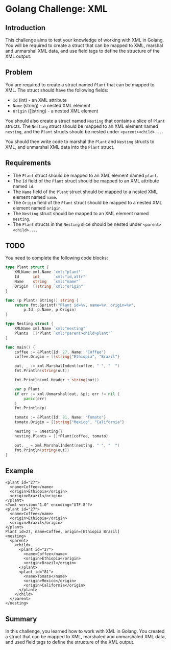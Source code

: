 # Golang Challenge: XML

## Introduction

This challenge aims to test your knowledge of working with XML in Golang. You will be required to create a struct that can be mapped to XML, marshal and unmarshal XML data, and use field tags to define the structure of the XML output.

## Problem

You are required to create a struct named `Plant` that can be mapped to XML. The struct should have the following fields:

- `Id` (int) - an XML attribute
- `Name` (string) - a nested XML element
- `Origin` ([]string) - a nested XML element

You should also create a struct named `Nesting` that contains a slice of `Plant` structs. The `Nesting` struct should be mapped to an XML element named `nesting`, and the `Plant` structs should be nested under `<parent><child>...`.

You should then write code to marshal the `Plant` and `Nesting` structs to XML, and unmarshal XML data into the `Plant` struct.

## Requirements

- The `Plant` struct should be mapped to an XML element named `plant`.
- The `Id` field of the `Plant` struct should be mapped to an XML attribute named `id`.
- The `Name` field of the `Plant` struct should be mapped to a nested XML element named `name`.
- The `Origin` field of the `Plant` struct should be mapped to a nested XML element named `origin`.
- The `Nesting` struct should be mapped to an XML element named `nesting`.
- The `Plant` structs in the `Nesting` slice should be nested under `<parent><child>...`.

## TODO

You need to complete the following code blocks:

```go
type Plant struct {
	XMLName xml.Name `xml:"plant"`
	Id      int      `xml:"id,attr"`
	Name    string   `xml:"name"`
	Origin  []string `xml:"origin"`
}

func (p Plant) String() string {
	return fmt.Sprintf("Plant id=%v, name=%v, origin=%v",
		p.Id, p.Name, p.Origin)
}

type Nesting struct {
	XMLName xml.Name `xml:"nesting"`
	Plants  []*Plant `xml:"parent>child>plant"`
}

func main() {
	coffee := &Plant{Id: 27, Name: "Coffee"}
	coffee.Origin = []string{"Ethiopia", "Brazil"}

	out, _ := xml.MarshalIndent(coffee, " ", "  ")
	fmt.Println(string(out))

	fmt.Println(xml.Header + string(out))

	var p Plant
	if err := xml.Unmarshal(out, &p); err != nil {
		panic(err)
	}
	fmt.Println(p)

	tomato := &Plant{Id: 81, Name: "Tomato"}
	tomato.Origin = []string{"Mexico", "California"}

	nesting := &Nesting{}
	nesting.Plants = []*Plant{coffee, tomato}

	out, _ = xml.MarshalIndent(nesting, " ", "  ")
	fmt.Println(string(out))
}
```

## Example

```
<plant id="27">
  <name>Coffee</name>
  <origin>Ethiopia</origin>
  <origin>Brazil</origin>
</plant>
<?xml version="1.0" encoding="UTF-8"?>
<plant id="27">
  <name>Coffee</name>
  <origin>Ethiopia</origin>
  <origin>Brazil</origin>
</plant>
Plant id=27, name=Coffee, origin=[Ethiopia Brazil]
<nesting>
  <parent>
    <child>
      <plant id="27">
        <name>Coffee</name>
        <origin>Ethiopia</origin>
        <origin>Brazil</origin>
      </plant>
      <plant id="81">
        <name>Tomato</name>
        <origin>Mexico</origin>
        <origin>California</origin>
      </plant>
    </child>
  </parent>
</nesting>
```

## Summary

In this challenge, you learned how to work with XML in Golang. You created a struct that can be mapped to XML, marshaled and unmarshaled XML data, and used field tags to define the structure of the XML output.

